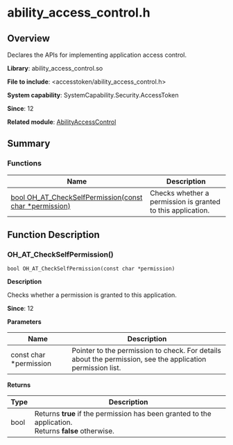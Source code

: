 # ability_access_control.h

<!--Kit: Ability Kit-->
<!--Subsystem: Security-->
<!--Owner: @xia-bubai-->
<!--Designer: @linshuqing; @hehehe-li-->
<!--Tester: @leiyuqian-->
<!--Adviser: @zengyawen-->

## Overview

Declares the APIs for implementing application access control.

**Library**: ability_access_control.so

**File to include**: <accesstoken/ability_access_control.h>

**System capability**: SystemCapability.Security.AccessToken

**Since**: 12

**Related module**: [AbilityAccessControl](capi-abilityaccesscontrol.md)

## Summary

### Functions

| Name| Description|
| -- | -- |
| [bool OH_AT_CheckSelfPermission(const char *permission)](#oh_at_checkselfpermission) | Checks whether a permission is granted to this application.|

## Function Description

### OH_AT_CheckSelfPermission()

```
bool OH_AT_CheckSelfPermission(const char *permission)
```

**Description**

Checks whether a permission is granted to this application.

**Since**: 12


**Parameters**

| Name| Description|
| -- | -- |
| const char *permission | Pointer to the permission to check. For details about the permission, see the application permission list.|

**Returns**

| Type| Description|
| -- | -- |
| bool | Returns **true** if the permission has been granted to the application.<br>         Returns **false** otherwise.|
